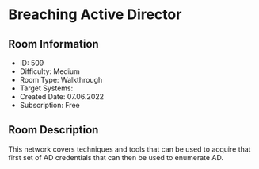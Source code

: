 ﻿# Breaching Active Director

## Room Information
- ID: 509
- Difficulty: Medium
- Room Type: Walkthrough
- Target Systems: 
- Created Date: 07.06.2022
- Subscription: Free

## Room Description
This network covers techniques and tools that can be used to acquire that first set of AD credentials that can then be used to enumerate AD.
